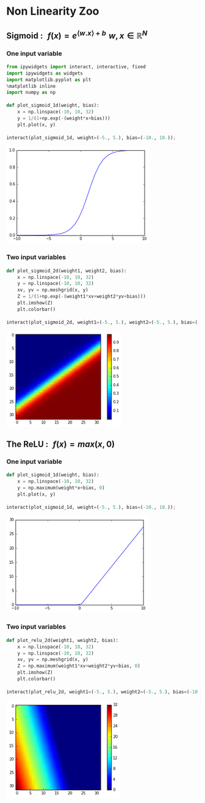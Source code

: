
# Non Linearity Zoo

## Sigmoid : $\, \, f(x) = e^{\left \langle w.x \right \rangle+b} \, \, w, x \in \mathbb{R}^N$
### One input variable


```python
from ipywidgets import interact, interactive, fixed
import ipywidgets as widgets
import matplotlib.pyplot as plt
%matplotlib inline
import numpy as np

def plot_sigmoid_1d(weight, bias):
    x = np.linspace(-10, 10, 32)
    y = 1/(1+np.exp(-(weight*x+bias)))
    plt.plot(x, y)

interact(plot_sigmoid_1d, weight=(-5., 5.), bias=(-10., 10.));
```


![png](output_1_0.png)


### Two input variables


```python
def plot_sigmoid_2d(weight1, weight2, bias):
    x = np.linspace(-10, 10, 32)
    y = np.linspace(-10, 10, 32)
    xv, yv = np.meshgrid(x, y)
    Z = 1/(1+np.exp(-(weight1*xv+weight2*yv+bias)))
    plt.imshow(Z)
    plt.colorbar()
    
interact(plot_sigmoid_2d, weight1=(-5., 5.), weight2=(-5., 5.), bias=(-10., 10.));
```


![png](output_3_0.png)


## The ReLU : $\, \, f(x) = max(x, 0)$
### One input variable


```python
def plot_sigmoid_1d(weight, bias):
    x = np.linspace(-10, 10, 32)
    y = np.maximum(weight*x+bias, 0)
    plt.plot(x, y)
    
interact(plot_sigmoid_1d, weight=(-5., 5.), bias=(-10., 10.));
```


![png](output_5_0.png)


### Two input variables


```python
def plot_relu_2d(weight1, weight2, bias):
    x = np.linspace(-10, 10, 32)
    y = np.linspace(-10, 10, 32)
    xv, yv = np.meshgrid(x, y)
    Z = np.maximum(weight1*xv+weight2*yv+bias, 0)
    plt.imshow(Z)
    plt.colorbar()
    
interact(plot_relu_2d, weight1=(-5., 5.), weight2=(-5., 5.), bias=(-10., 10.));
```


![png](output_7_0.png)

